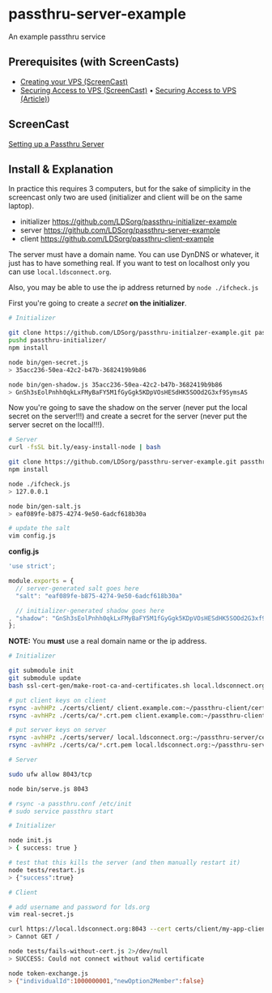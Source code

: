 passthru-server-example
=======================

An example passthru service

Prerequisites (with ScreenCasts)
-----------

* [Creating your VPS (ScreenCast)](http://youtu.be/ypjzi1axH2A)
* [Securing Access to VPS (ScreenCast)](http://youtu.be/YZzhIIJmlE0) • [Securing Access to VPS (Article)](https://coolaj86.com/articles/securing-your-vps-for-the-semi-paranoid.html))

ScreenCast
----------

[Setting up a Passthru Server](http://youtu.be/5bBBzPjlqWQ)


Install & Explanation
---------------------

In practice this requires 3 computers, but for the sake of simplicity in the screencast
only two are used (initializer and client will be on the same laptop).

* initializer <https://github.com/LDSorg/passthru-initializer-example>
* server <https://github.com/LDSorg/passthru-server-example>
* client <https://github.com/LDSorg/passthru-client-example>

The server must have a domain name.
You can use DynDNS or whatever, it just has to have something real.
If you want to test on localhost only you can use `local.ldsconnect.org`.

Also, you may be able to use the ip address returned by `node ./ifcheck.js`

First you're going to create a *secret* **on the initializer**.

```bash
# Initializer

git clone https://github.com/LDSorg/passthru-initialzer-example.git passthru-initializer
pushd passthru-initializer/
npm install

node bin/gen-secret.js
> 35acc236-50ea-42c2-b47b-3682419b9b86

node bin/gen-shadow.js 35acc236-50ea-42c2-b47b-3682419b9b86
> GnSh3sEolPnhh0qkLxFMyBaFY5M1fGyGgk5KDpVOsHESdHK5SOOd2G3xf9SymsAS
```

Now you're going to save the shadow on the server
(never put the local secret on the server!!!)
and create a secret for the server
(never put the server secret on the local!!!).

```bash
# Server
curl -fsSL bit.ly/easy-install-node | bash

git clone https://github.com/LDSorg/passthru-server-example.git passthru-server
npm install

node ./ifcheck.js
> 127.0.0.1

node bin/gen-salt.js
> eaf089fe-b875-4274-9e50-6adcf618b30a

# update the salt
vim config.js
```

**config.js**
```javascript
'use strict';

module.exports = {
  // server-generated salt goes here
  "salt": "eaf089fe-b875-4274-9e50-6adcf618b30a"

  // initializer-generated shadow goes here
, "shadow": "GnSh3sEolPnhh0qkLxFMyBaFY5M1fGyGgk5KDpVOsHESdHK5SOOd2G3xf9SymsAS"
};
```

**NOTE:** You **must** use a real domain name or the ip address.

```bash
# Initializer

git submodule init
git submodule update
bash ssl-cert-gen/make-root-ca-and-certificates.sh local.ldsconnect.org

# put client keys on client
rsync -avhHPz ./certs/client/ client.example.com:~/passthru-client/certs/client/ 
rsync -avhHPz ./certs/ca/*.crt.pem client.example.com:~/passthru-client/certs/ca/ 

# put server keys on server
rsync -avhHPz ./certs/server/ local.ldsconnect.org:~/passthru-server/certs/server/ 
rsync -avhHPz ./certs/ca/*.crt.pem local.ldsconnect.org:~/passthru-server/certs/ca/
```

```bash
# Server

sudo ufw allow 8043/tcp

node bin/serve.js 8043

# rsync -a passthru.conf /etc/init
# sudo service passthru start
```

```bash
# Initializer

node init.js
> { success: true }

# test that this kills the server (and then manually restart it)
node tests/restart.js
> {"success":true}
```

```bash
# Client

# add username and password for lds.org
vim real-secret.js

curl https://local.ldsconnect.org:8043 --cert certs/client/my-app-client.p12:secret --cacert certs/client/my-root-ca.crt.pem
> Cannot GET /

node tests/fails-without-cert.js 2>/dev/null
> SUCCESS: Could not connect without valid certificate

node token-exchange.js
> {"individualId":1000000001,"newOption2Member":false}
```
